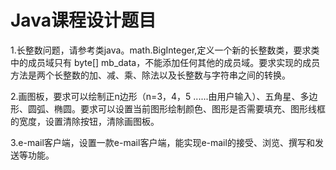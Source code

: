 # Java课程设计题目
 
1.长整数问题，请参考类java。math.BigInteger,定义一个新的长整数类，要求类中的成员域只有 byte[] mb_data，不能添加任何其他的成员域。要求实现的成员方法是两个长整数的加、减、乘、除法以及长整数与字符串之间的转换。

2.画图板，要求可以绘制正n边形（n=3，4，5 ......由用户输入）、五角星、多边形、圆弧、椭圆。要求可以设置当前图形绘制颜色、图形是否需要填充、图形线框的宽度，设置清除按钮，清除画图板。

3.e-mail客户端，设置一款e-mail客户端，能实现e-mail的接受、浏览、撰写和发送等功能。
